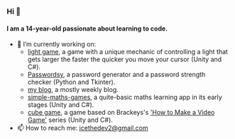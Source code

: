 ### Hi 👋
#### I am a 14-year-old passionate about learning to code.
- 🔭 I’m currently working on: 
  * [light game](https://github.com/IceTheDev2/light-game), a game with a unique mechanic of controlling a light that gets larger the faster the quicker you move your cursor (Unity and C#).
  * [Passwordsy](https://github.com/IceTheDev2/Passwordsy), a password generator and a password strength checker (Python and Tkinter).
  * [my blog](https://icethedev2.github.io/), a mostly weekly blog.
  * [simple-maths-games](https://github.com/IceTheDev2/simple-maths-games), a quite-basic maths learning app in its early stages (Unity and C#).
  * [cube game](https://github.com/IceTheDev2/cube-game), a game based on Brackeys's ['How to Make a Video Game'](https://www.youtube.com/watch?v=j48LtUkZRjU&list=PLPV2KyIb3jR5QFsefuO2RlAgWEz6EvVi6) series (Unity and C#).
- 📫 How to reach me: icethedev2@gmail.com
